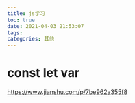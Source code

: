 ```yaml
---
title: js学习
toc: true
date: 2021-04-03 21:53:07
tags:
categories: 其他
---
```


# const let var

https://www.jianshu.com/p/7be962a355f8

<!--more-->